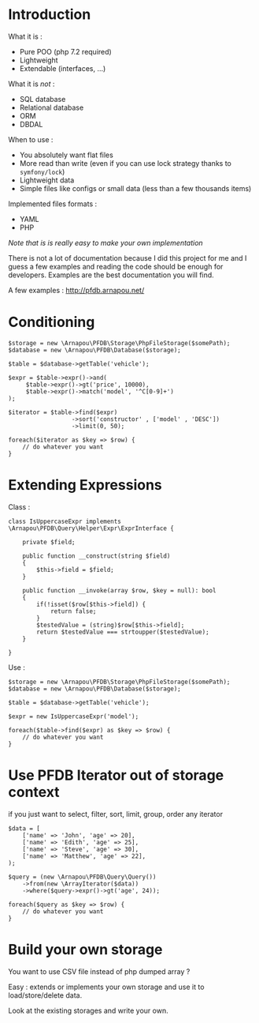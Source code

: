 Introduction
============

What it is :

* Pure POO (php 7.2 required)
* Lightweight
* Extendable (interfaces, ...)

What it is _not_ :

* SQL database
* Relational database
* ORM
* DBDAL

When to use : 

* You absolutely want flat files
* More read than write (even if you can use lock strategy thanks to `symfony/lock`)
* Lightweight data
* Simple files like configs or small data (less than a few thousands items)

Implemented files formats :

* YAML
* PHP

_Note that is is really easy to make your own implementation_


There is not a lot of documentation because I did this project for me and I guess a few examples and reading the code should be enough for developers.
Examples are the best documentation you will find.

A few examples : http://pfdb.arnapou.net/

Conditioning
========

    $storage = new \Arnapou\PFDB\Storage\PhpFileStorage($somePath);
    $database = new \Arnapou\PFDB\Database($storage);
    
    $table = $database->getTable('vehicle');
    
    $expr = $table->expr()->and(
         $table->expr()->gt('price', 10000),
         $table->expr()->match('model', '^C[0-9]+')
    );
        
    $iterator = $table->find($expr)
                      ->sort('constructor' , ['model' , 'DESC'])
                      ->limit(0, 50);
                      
    foreach($iterator as $key => $row) {
        // do whatever you want
    }
    
Extending Expressions
=================
Class :

    class IsUppercaseExpr implements \Arnapou\PFDB\Query\Helper\Expr\ExprInterface {
    
        private $field;
        
        public function __construct(string $field) 
        {
            $this->field = $field;
        }
    
        public function __invoke(array $row, $key = null): bool
        {
            if(!isset($row[$this->field]) {
                return false;
            }
            $testedValue = (string)$row[$this->field];
            return $testedValue === strtoupper($testedValue);
        }
    
    }

Use :

    $storage = new \Arnapou\PFDB\Storage\PhpFileStorage($somePath);
    $database = new \Arnapou\PFDB\Database($storage);
    
    $table = $database->getTable('vehicle');
    
    $expr = new IsUppercaseExpr('model');
    
    foreach($table->find($expr) as $key => $row) {
        // do whatever you want
    }

Use PFDB Iterator out of storage context
========================================

if you just want to select, filter, sort, limit, group, order any iterator 

    $data = [
        ['name' => 'John', 'age' => 20],
        ['name' => 'Edith', 'age' => 25],
        ['name' => 'Steve', 'age' => 30],
        ['name' => 'Matthew', 'age' => 22],
    );
    
    $query = (new \Arnapou\PFDB\Query\Query())
        ->from(new \ArrayIterator($data))
        ->where($query->expr()->gt('age', 24));
    
    foreach($query as $key => $row) {
        // do whatever you want
    }

Build your own storage
======================
You want to use CSV file instead of php dumped array ?

Easy : extends or implements your own storage and use it to load/store/delete data.

Look at the existing storages and write your own.
